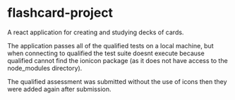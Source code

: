 # flashcard-project
A react application for creating and studying decks of cards. 


The application passes all of the qualified tests on a local machine, 
but when connecting to qualified the test suite doesnt execute because qualified cannot find
the ionicon package (as it does not have access to the node_modules directory).

The qualified assessment was submitted without the use of icons then they were added again after submission. 
